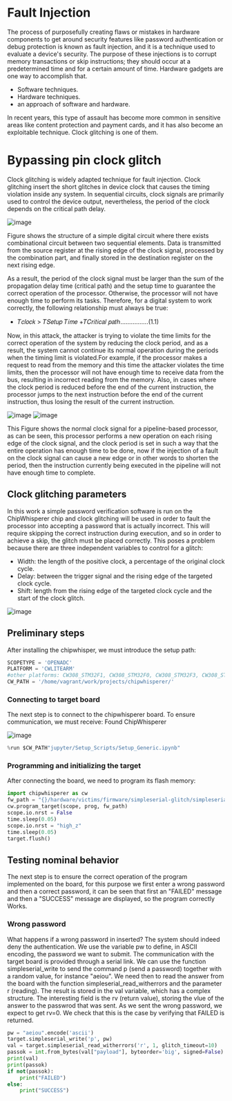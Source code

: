 # Fault Injection
The process of purposefully creating flaws or mistakes in hardware components to get around security features like password authentication or debug protection is known as 
fault injection, and it is a technique used to evaluate a device's security. The purpose of these injections is to corrupt memory transactions or skip instructions; they 
should occur at a predetermined time and for a certain amount of time. Hardware gadgets are one way to accomplish that.
- Software techniques.
- Hardware techniques.
- an approach of software and hardware.

In recent years, this type of assault has become more common in sensitive areas like content protection and payment cards, and it has also become an exploitable technique.
Clock glitching is one of them.

# Bypassing pin clock glitch

Clock glitching is widely adapted technique for fault injection. Clock glitching insert the short glitches in device clock that causes the timing violation inside any system. 
In sequential circuits, clock signals are primarily used to control the device output, nevertheless, the period of the clock depends on the critical path delay.

![image](https://github.com/Ahsan728/Clock_glitching/assets/34878134/27079f85-28f6-4a23-99b1-b9f57de81afd)

Figure shows the structure of a simple digital circuit where there exists combinational circuit between two sequential elements. Data is transmitted from the source register 
at the rising edge of the clock signal, processed by the combination part, and finally stored in the destination register on the next rising edge.

As a result, the period of the clock signal must be larger than the sum of the propagation delay time (critical path) and the setup time to guarantee the correct operation 
of the processor. Otherwise, the processor will not have enough time to perform its tasks. Therefore, for a digital system to work correctly, the following relationship must 
always be true:
- 𝑇𝑐𝑙𝑜𝑐𝑘 > 𝑇𝑆𝑒𝑡𝑢𝑝 𝑇𝑖𝑚𝑒 +𝑇𝐶𝑟𝑖𝑡𝑖𝑐𝑎𝑙 𝑝𝑎𝑡ℎ…………….(1.1)

Now, in this attack, the attacker is trying to violate the time limits for the correct operation of the system by reducing the clock period, and as a result, the system cannot continue its normal operation during the periods when the timing limit is violated.For example, if the processor makes a request to read from the memory and this time the attacker violates the time limits, then the processor will not have enough time to receive data from the bus, resulting in incorrect reading from the memory. Also, in cases where the clock period is reduced before the end of the current instruction, the processor jumps to the next instruction before the end of the current instruction, thus losing the result of the current instruction.

![image](https://github.com/Ahsan728/Clock_glitching/assets/34878134/15dca8c6-6267-4b50-bdab-4166c016d416) ![image](https://github.com/Ahsan728/Clock_glitching/assets/34878134/a491ca42-e448-4715-abbf-aefab4841b5f)

This Figure shows the normal clock signal for a pipeline-based processor, as can be seen, this processor performs a new operation on each rising edge of the clock signal, and the clock period is set in such a way that the entire operation has enough time to be done, now if the injection of a fault on the clock signal can cause a new edge or in other words to shorten the period, then the instruction currently being executed in the pipeline will not have enough time to complete.

## Clock glitching parameters
In this work a simple password verification software is run on the ChipWhisperer chip and clock glitching will be used in order to fault the processor into accepting a password that is actually incorrect. This will require skipping the correct instruction during execution, and so in order to achieve a skip, the glitch must be placed correctly. This poses a problem because there are three independent variables to control for a glitch:

- Width: the length of the positive clock, a percentage of the original clock cycle.
- Delay: between the trigger signal and the rising edge of the targeted clock cycle.
- Shift: length from the rising edge of the targeted clock cycle and the start of the clock glitch.

![image](https://github.com/Ahsan728/Clock_glitching/assets/34878134/fc31bac6-40a8-437b-bb76-585c84875140)

## Preliminary steps
After installing the chipwhisper, we must introduce the setup path:
```python
SCOPETYPE = 'OPENADC'
PLATFORM = 'CWLITEARM'
#other platforms: CW308_STM32F1, CW308_STM32F0, CW308_STM32F3, CW308_STM32F4 or CWNANO
CW_PATH = '/home/vagrant/work/projects/chipwhisperer/'
```
### Connecting to target board
The next step is to connect to the chipwhisperer board. To ensure communication, we must receive: Found ChipWhisperer

![image](https://github.com/Ahsan728/Clock_glitching/assets/34878134/1c074339-8317-4e1c-9dfa-0dd00f7141fe)
```python
%run $CW_PATH"jupyter/Setup_Scripts/Setup_Generic.ipynb"
```
### Programming and initializing the target
After connecting the board, we need to program its flash memory:

```python
import chipwhisperer as cw
fw_path = "{}/hardware/victims/firmware/simpleserial-glitch/simpleserial-glitch-{}.hex".format(CW_PATH, PLATFORM)
cw.program_target(scope, prog, fw_path)
scope.io.nrst = False
time.sleep(0.05)
scope.io.nrst = "high_z"
time.sleep(0.05)
target.flush()
```

## Testing nominal behavior
The next step is to ensure the correct operation of the program implemented on the board, for this purpose we first 
enter a wrong password and then a correct password, it can be seen that first an "FAILED" message and then a "SUCCESS" 
message are displayed, so the program correctly Works.

### Wrong password

What happens if a wrong password in inserted? The system should indeed deny the authentication. We use the variable pw to define, in ASCII encoding, the password we want to submit. The communication with the target board is provided through a serial link. We can use the function simpleserial_write to send the command p (send a password) together with a random value, for instance "aeiou". We need then to read the answer from the board with the function simpleserial_read_witherrors and the parameter r (reading). The result is stored in the val variable, which has a complex structure. The interesting field is the rv (return value), storing the vlue of the answer to the passwrod that was sent. As we sent the wrong password, we expect to get rv=0. We check that this is the case by verifying that FAILED is returned.

```python
pw = "aeiou".encode('ascii')
target.simpleserial_write('p', pw)
val = target.simpleserial_read_witherrors('r', 1, glitch_timeout=10)
passok = int.from_bytes(val["payload"], byteorder='big', signed=False)
print(val)
print(passok)
if not(passok):
    print("FAILED")
else:
    print("SUCCESS")
```
